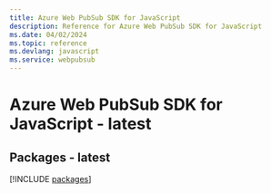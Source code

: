 ```yaml
---
title: Azure Web PubSub SDK for JavaScript
description: Reference for Azure Web PubSub SDK for JavaScript
ms.date: 04/02/2024
ms.topic: reference
ms.devlang: javascript
ms.service: webpubsub
---
```

# Azure Web PubSub SDK for JavaScript - latest
## Packages - latest
[!INCLUDE [packages](web-pubsub-index.md)]